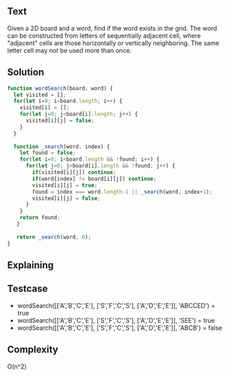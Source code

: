 ## Text
Given a 2D board and a word, find if the word exists in the grid.
The word can be constructed from letters of sequentially adjacent cell, where "adjacent" cells are those horizontally or vertically neighboring. The same letter cell may not be used more than once.

## Solution
```javascript
function wordSearch(board, word) {
  let visited = [];
  for(let i=0; i<board.length; i++) {
    visited[i] = [];
    for(let j=0; j<board[i].length; j++) {
      visited[i][j] = false;
    }
  }
  
  function _search(word, index) {
    let found = false;
    for(let i=0; i<board.length && !found; i++) {
      for(let j=0; j<board[i].length && !found; j++) {
        if(visited[i][j]) continue;
        if(word[index] != board[i][j]) continue;
        visited[i][j] = true;
        found = index === word.length-1 || _search(word, index+1);
        visited[i][j] = false;
      }
    }
    return found;
   }
   
   return _search(word, 0);
}
```

## Explaining

## Testcase
- wordSearch([['A','B','C','E'], ['S','F','C','S'], ['A','D','E','E']], 'ABCCED') = true
- wordSearch([['A','B','C','E'], ['S','F','C','S'], ['A','D','E','E']], 'SEE') = true
- wordSearch([['A','B','C','E'], ['S','F','C','S'], ['A','D','E','E']], 'ABCB') = false

## Complexity
O(n^2)
